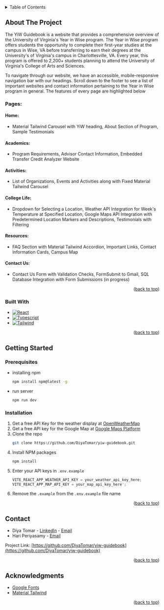 <a name="readme-top"></a>

<!-- TABLE OF CONTENTS -->
<details>
  <summary>Table of Contents</summary>
  <ol>
    <li>
      <!--<a href="#about-the-project">About The Project</a>-->
      <ul>
        <li><a href="#built-with">Built With</a></li>
      </ul>
    </li>
    <li>
      <a href="#getting-started">Getting Started</a>
      <ul>
        <li><a href="#prerequisites">Prerequisites</a></li>
        <li><a href="#installation">Installation</a></li>
      </ul>
    </li>
    <li><a href="#contact">Contact</a></li>
    <li><a href="#acknowledgments">Acknowledgments</a></li>
  </ol>
</details>



<!-- ABOUT THE PROJECT -->
## About The Project

<!--[![Product Name Screen Shot][product-screenshot]](https://example.com)-->

The YiW Guidebook is a website that provides a comprehensive overview of the University of Virginia's Year in Wise program. The Year in Wise program offers students the opportunity to complete their first-year studies at the campus in Wise, VA before transferring to earn their degrees at the University's of Virginia's campus in Charlottesville, VA. Every year, this program is offered to 2,200+ students planning to attend the University of Virginia's College of Arts and Sciences.

To navigate through our website, we have an accessible, mobile-responsive navigation bar with our headings. Scroll down to the footer to see a list of important websites and contact information pertaining to the Year in Wise program in general. The features of every page are highlighted below

### Pages:
#### Home:
* Material Tailwind Carousel with YiW heading, About Section of Program, Sample Testimonials
#### Academics: 
* Program Requirements, Advisor Contact Information, Embedded Transfer Credit Analyzer Website 
#### Activities: 
* List of Organizations, Events and Activities along with Fixed Material Tailwind Carousel
#### College Life: 
* Dropdown for Selecting a Location, Weather API Integration for Week's Temperature at Specified Location, Google Maps API Integration with Predetermined Location Markers and Descriptions, Testimonials with Filtering
#### Resources: 
* FAQ Section with Material Tailwind Accordion, Important Links, Contact Information Cards, Campus Map
#### Contact Us: 
* Contact Us Form with Validation Checks, FormSubmit to Gmail, SQL Database Integration with Form Submissions (in progress)


<p align="right">(<a href="#readme-top">back to top</a>)</p>


### Built With

* [![React][React.js]][React-url]
* [![Typescript][Typescript]][Typescript-url]
* [![Tailwind][Tailwind]][Tailwind-url]

<p align="right">(<a href="#readme-top">back to top</a>)</p>



<!-- GETTING STARTED -->
## Getting Started

### Prerequisites

* installing npm
  ```sh
  npm install npm@latest -g
  ```
* run server
  ```sh
  npm run dev
  ```

### Installation

1. Get a free API Key for the weather display at [OpenWeatherMap](https://openweathermap.org/)
2. Get a free API key for the Google Map at [Google Maps Platform](https://developers.google.com/maps)
3. Clone the repo
   ```sh
   git clone https://github.com/DiyaTomar/yiw-guidebook.git
   ```
4. Install NPM packages
   ```sh
   npm install
   ```
5. Enter your API keys in `.env.example`
   ```js
   VITE_REACT_APP_WEATHER_API_KEY = your_weather_api_key_here;
   VITE_REACT_APP_MAP_API_KEY = your_map_api_key_here';
   ```
6. Remove the `.example` from the `.env.example` file name


<p align="right">(<a href="#readme-top">back to top</a>)</p>


<!-- CONTACT -->
## Contact

* Diya Tomar - [LinkedIn](https://www.linkedin.com/in/diyatomar/) - [Email](mailto:diyastomar@gmail.com)
* Hari Periyasamy - [Email](mailto:hariperi2009@gmail.com)

Project Link: [https://github.com/DiyaTomar/yiw-guidebook](https://github.com/DiyaTomar/yiw-guidebook)

<p align="right">(<a href="#readme-top">back to top</a>)</p>



<!-- ACKNOWLEDGMENTS -->
## Acknowledgments

* [Google Fonts](https://fonts.google.com/)
* [Material Tailwind](https://www.material-tailwind.com/)

<p align="right">(<a href="#readme-top">back to top</a>)</p>



<!-- MARKDOWN LINKS & IMAGES -->
<!-- https://www.markdownguide.org/basic-syntax/#reference-style-links -->
[product-screenshot]: images/screenshot.png
[React.js]: https://img.shields.io/badge/React-20232A?style=for-the-badge&logo=react&logoColor=61DAFB
[React-url]: https://reactjs.org/
[Typescript]: https://shields.io/badge/TypeScript-3178C6?style=for-the-badge&logo=TypeScript&logoColor=FFF
[Typescript-url]: https://www.typescriptlang.org/
[Tailwind]: https://img.shields.io/badge/Tailwind_CSS-38B2AC?style=for-the-badge&logo=tailwind-css&logoColor=white
[Tailwind-url]: https://tailwindcss.com/
